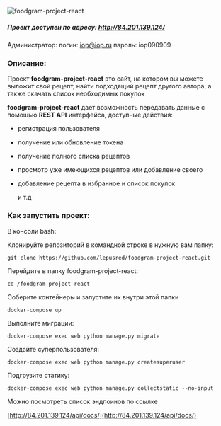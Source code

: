 
![foodgram-project-react](https://github.com/lepusred/yamdb_final/actions/workflows/yamdb_workflow.yml/badge.svg)
  
##### Проект доступен по адресу: http://84.201.139.124/

Администратор:
логин: iop@iop.ru
пароль: iop090909

### Описание:

Проект **foodgram-project-react** это  сайт, на котором вы можете выложит свой рецепт, найти подходящий рецепт другого автора, а также скачать список необходимых покупок 

 **foodgram-project-react** дает возможность передавать данные с помощью **REST API** интерфейса, доступные действия:

- регистрация пользователя

- получение или обновление токена

- получение полного списка рецептов

- просмотр уже имеющихся рецептов или добавление своего

- добавление рецепта в избранное и список покупок

  и т.д

### Как запустить проект: 

В консоли bash:

Клонируйте репозиторий в командной строке в нужную вам папку:

```
git clone https://github.com/lepusred/foodgram-project-react.git
```

Перейдите в папку foodgram-project-react:

```
cd /foodgram-project-react
```

Cоберите контейнеры и запустите их внутри этой папки

```
docker-compose up
```

Выполните миграции:

```
docker-compose exec web python manage.py migrate
```

Создайте суперпользователя:

```
docker-compose exec web python manage.py createsuperuser
```

Подгрузите статику:

```
docker-compose exec web python manage.py collectstatic --no-input
```

Можно посмотреть список эндпоинов по ссылке

[http://84.201.139.124/api/docs/](http://84.201.139.124/api/docs/)
